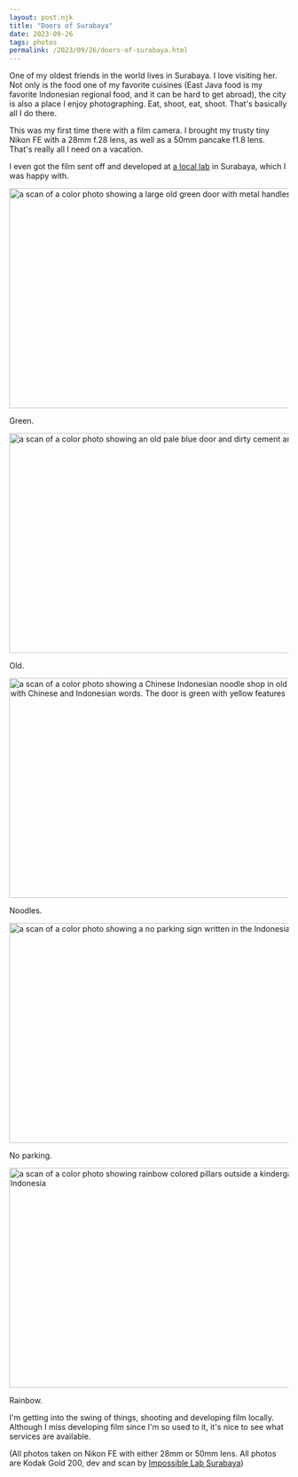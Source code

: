 ```yaml
---
layout: post.njk	
title: "Doors of Surabaya"
date: 2023-09-26
tags: photos
permalink: /2023/09/26/doors-of-surabaya.html
---
```

One of my oldest friends in the world lives in Surabaya. I love visiting her. Not only is the food one of my favorite cuisines (East Java food is my favorite Indonesian regional food, and it can be hard to get abroad), the city is also a place I enjoy photographing. Eat, shoot, eat, shoot. That's basically all I do there.

This was my first time there with a film camera. I brought my trusty tiny Nikon FE with a 28mm f.28 lens, as well as a 50mm pancake f1.8 lens. That's really all I need on a vacation. 

I even got the film sent off and developed at [a local lab](https://www.instagram.com/impossible_lab/) in Surabaya, which I was happy with.

<img src="/photos/uploads/000206240006.jpg" width="600" height="397" alt="a scan of a color photo showing a large old green door with metal handles">

Green.

<img src="/photos/uploads/000206240012.jpg" width="600" height="397" alt="a scan of a color photo showing an old pale blue door and dirty cement and metal bars">

Old.

<img src="/photos/uploads/000206240008.jpg" width="600" height="397" alt="a scan of a color photo showing a Chinese Indonesian noodle shop in old Surabaya with Chinese and Indonesian words. The door is green with yellow features">

Noodles.

<img src="/photos/uploads/000206240016.jpg" width="600" height="397" alt="a scan of a color photo showing a no parking sign written in the Indonesian language">

No parking.

<img src="/photos/uploads/000206240020-2.jpg" width="600" height="397" alt="a scan of a color photo showing rainbow colored pillars outside a kindergarten in Indonesia">

Rainbow.

I'm getting into the swing of things, shooting and developing film locally. Although I miss developing film since I'm so used to it, it's nice to see what services are available.

(All photos taken on Nikon FE with either 28mm or 50mm lens. All photos are Kodak Gold 200, dev and scan by [Impossible Lab Surabaya](https://www.instagram.com/impossible_lab/))
